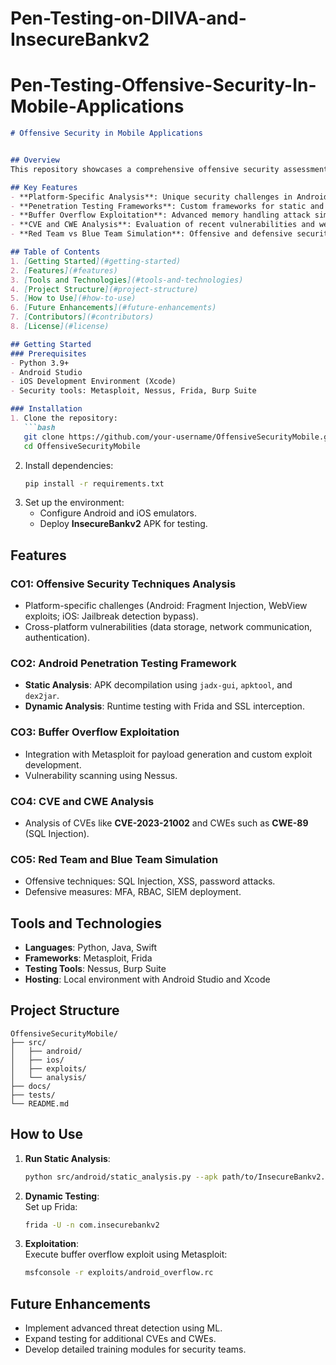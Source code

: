 # Pen-Testing-on-DIIVA-and-InsecureBankv2

# Pen-Testing-Offensive-Security-In-Mobile-Applications


```markdown
# Offensive Security in Mobile Applications


## Overview
This repository showcases a comprehensive offensive security assessment of mobile applications with a focus on Android and iOS platforms. The project aims to identify, exploit, and document vulnerabilities to enhance mobile application security. Key objectives include platform-specific analysis, penetration testing frameworks, and real-world exploitation techniques.

## Key Features
- **Platform-Specific Analysis**: Unique security challenges in Android and iOS.
- **Penetration Testing Frameworks**: Custom frameworks for static and dynamic analysis.
- **Buffer Overflow Exploitation**: Advanced memory handling attack simulations.
- **CVE and CWE Analysis**: Evaluation of recent vulnerabilities and weaknesses.
- **Red Team vs Blue Team Simulation**: Offensive and defensive security strategies.

## Table of Contents
1. [Getting Started](#getting-started)
2. [Features](#features)
3. [Tools and Technologies](#tools-and-technologies)
4. [Project Structure](#project-structure)
5. [How to Use](#how-to-use)
6. [Future Enhancements](#future-enhancements)
7. [Contributors](#contributors)
8. [License](#license)

## Getting Started
### Prerequisites
- Python 3.9+
- Android Studio
- iOS Development Environment (Xcode)
- Security tools: Metasploit, Nessus, Frida, Burp Suite

### Installation
1. Clone the repository:
   ```bash
   git clone https://github.com/your-username/OffensiveSecurityMobile.git
   cd OffensiveSecurityMobile
   ```
2. Install dependencies:
   ```bash
   pip install -r requirements.txt
   ```
3. Set up the environment:
   - Configure Android and iOS emulators.
   - Deploy **InsecureBankv2** APK for testing.

## Features
### CO1: Offensive Security Techniques Analysis
- Platform-specific challenges (Android: Fragment Injection, WebView exploits; iOS: Jailbreak detection bypass).
- Cross-platform vulnerabilities (data storage, network communication, authentication).

### CO2: Android Penetration Testing Framework
- **Static Analysis**: APK decompilation using `jadx-gui`, `apktool`, and `dex2jar`.
- **Dynamic Analysis**: Runtime testing with Frida and SSL interception.

### CO3: Buffer Overflow Exploitation
- Integration with Metasploit for payload generation and custom exploit development.
- Vulnerability scanning using Nessus.

### CO4: CVE and CWE Analysis
- Analysis of CVEs like **CVE-2023-21002** and CWEs such as **CWE-89** (SQL Injection).

### CO5: Red Team and Blue Team Simulation
- Offensive techniques: SQL Injection, XSS, password attacks.
- Defensive measures: MFA, RBAC, SIEM deployment.

## Tools and Technologies
- **Languages**: Python, Java, Swift
- **Frameworks**: Metasploit, Frida
- **Testing Tools**: Nessus, Burp Suite
- **Hosting**: Local environment with Android Studio and Xcode

## Project Structure
```
OffensiveSecurityMobile/
├── src/
│   ├── android/
│   ├── ios/
│   ├── exploits/
│   └── analysis/
├── docs/
├── tests/
└── README.md
```

## How to Use
1. **Run Static Analysis**:  
   ```bash
   python src/android/static_analysis.py --apk path/to/InsecureBankv2.apk
   ```
2. **Dynamic Testing**:  
   Set up Frida:
   ```bash
   frida -U -n com.insecurebankv2
   ```
3. **Exploitation**:  
   Execute buffer overflow exploit using Metasploit:
   ```bash
   msfconsole -r exploits/android_overflow.rc
   ```

## Future Enhancements
- Implement advanced threat detection using ML.
- Expand testing for additional CVEs and CWEs.
- Develop detailed training modules for security teams.




